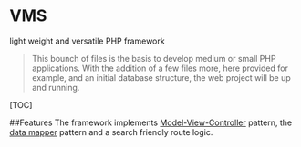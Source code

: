 # VMS
light weight and versatile PHP framework

> This bounch of files is the basis to develop medium or small PHP applications.
> With the addition of a few files more, here provided for example, and an initial database structure, the web project will be up and running.

[TOC]

##Features
The framework implements [Model-View-Controller](https://en.wikipedia.org/wiki/Model-View-Controller) pattern, the [data mapper](https://en.wikipedia.org/wiki/Data_mapper_pattern) pattern and a search friendly route logic.
